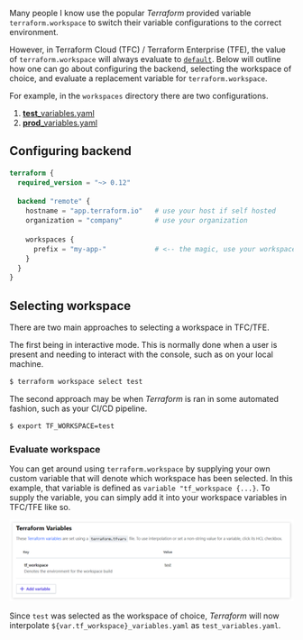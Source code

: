 Many people I know use the popular _Terraform_ provided variable `terraform.workspace` to switch their variable configurations to the correct environment.

However, in Terraform Cloud (TFC) / Terraform Enterprise (TFE), the value of `terraform.workspace` will always evaluate to [`default`](https://www.terraform.io/docs/state/workspaces.html#workspace-internals). Below will outline how one can go about configuring the backend, selecting the workspace of choice, and evaluate a replacement variable for `terraform.workspace`.

For example, in the `workspaces` directory there are two configurations.

1. [**test**_variables.yaml](./workspaces/test_variables.yaml)
2. [**prod**_variables.yaml](./workspaces/prod_variables.yaml)

## Configuring backend

```tf
terraform {
  required_version = "~> 0.12"
  
  backend "remote" {
    hostname = "app.terraform.io"   # use your host if self hosted
    organization = "company"        # use your organization

    workspaces {
      prefix = "my-app-"            # <-- the magic, use your workspace prefix
    }
  }
}
```

## Selecting workspace

There are two main approaches to selecting a workspace in TFC/TFE. 

The first being in interactive mode. This is normally done when a user is present and needing to interact with the console, such as on your local machine.

```bash
$ terraform workspace select test
```

The second approach may be when _Terraform_ is ran in some automated fashion, such as your CI/CD pipeline.

```bash
$ export TF_WORKSPACE=test
```

### Evaluate workspace


You can get around using `terraform.workspace` by supplying your own custom variable that will denote which workspace has been selected. In this example, that variable is defined as `variable "tf_workspace {...}`. To supply the variable, you can simply add it into your workspace variables in TFC/TFE like so.

![tf_workspace](./docs/tf_workspace.png)

Since `test` was selected as the workspace of choice, _Terraform_ will now interpolate `${var.tf_workspace}_variables.yaml` as `test_variables.yaml`.
